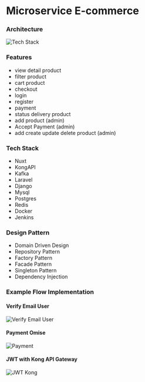 # Microservice E-commerce

### Architecture

![Tech Stack]()

### Features

- view detail product
- filter product
- cart product
- checkout
- login
- register
- payment
- status delivery product
- add product (admin)
- Accept Payment (admin)
- add create update delete product (admin)

### Tech Stack

- Nuxt
- KongAPI
- Kafka
- Laravel
- Django
- Mysql
- Postgres
- Redis
- Docker
- Jenkins

### Design Pattern

- Domain Driven Design
- Repository Pattern
- Factory Pattern
- Facade Pattern
- Singleton Pattern
- Dependency Injection

### Example Flow Implementation

#### Verify Email User

![Verify Email User]()

#### Payment Omise

![Payment]()

#### JWT with Kong API Gateway

![JWT Kong]()
